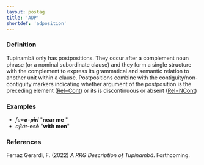 ```yaml
---
layout: postag
title: 'ADP'
shortdef: 'adposition'
---
```


### Definition

Tupinambá only has postpositions.
They occur after a complement noun phrase (or a nominal subordinate clause) and they form a single structure with the complement to express its grammatical and semantic relation to another unit within a clause.
Postpositions combine with the contiguity/non-contiguity markers indicating whether argument of the postposition is the preceding element ([Rel=Cont]()) 
or its is discontinuous or absent ([Rel=NCont]())


### Examples

- _ʃe=<b>∅-pɨri</b>_ "<b>near me</b> "
- _aβá_<b>r-esé</b> "<b>with men</b>"



### References

Ferraz Gerardi, F. (2022) _A RRG Description of Tupinambá_. Forthcoming.

<!-- Interlanguage links updated Ne 5. května 2024, 18:19:33 CEST -->
